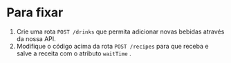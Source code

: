# Para fixar

1. Crie uma rota `POST /drinks` que permita adicionar novas bebidas através da nossa API.
2. Modifique o código acima da rota `POST /recipes` para que receba e salve a receita com o atributo `waitTime` .